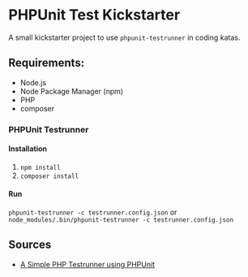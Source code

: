 # PHPUnit Test Kickstarter

A small kickstarter project to use `phpunit-testrunner` in coding katas.

## Requirements:

* Node.js
* Node Package Manager (npm)
* PHP
* composer

### PHPUnit Testrunner

#### Installation

1. `npm install`
2. `composer install`

#### Run

`phpunit-testrunner -c testrunner.config.json` or `node_modules/.bin/phpunit-testrunner -c testrunner.config.json`

## Sources
* [A Simple PHP Testrunner using PHPUnit](http://uyi.ehondor.com/blog/simple-php-testrunner-using-phpunit/)
